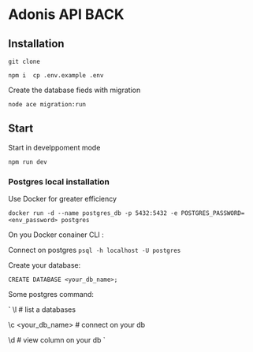 # Adonis API BACK 

## Installation 

`
git clone 
`

`
npm i 
cp .env.example .env
`

Create the database fieds with migration

`
node ace migration:run
`

## Start 

Start in develppoment mode

`
npm run dev
`

### Postgres local installation

Use Docker for greater efficiency

`
docker run -d --name postgres_db -p 5432:5432 -e POSTGRES_PASSWORD=<env_password> postgres
`

On you Docker conainer CLI : 

Connect on postgres
`
psql -h localhost -U postgres
`

Create your database: 

`
CREATE DATABASE <your_db_name>;
`

Some postgres command: 

`
\l # list a databases 

\c <your_db_name> # connect on your db

\d # view column on your db
`